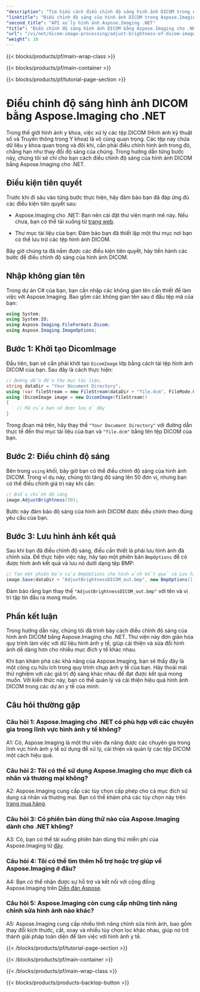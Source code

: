 ```yaml
---
"description": "Tìm hiểu cách điều chỉnh độ sáng hình ảnh DICOM trong Aspose.Imaging cho .NET. Nâng cao hình ảnh y tế một cách dễ dàng."
"linktitle": "Điều chỉnh độ sáng của hình ảnh DICOM trong Aspose.Imaging cho .NET"
"second_title": "API xử lý hình ảnh Aspose.Imaging .NET"
"title": "Điều chỉnh độ sáng hình ảnh DICOM bằng Aspose.Imaging cho .NET"
"url": "/vi/net/dicom-image-processing/adjust-brightness-of-dicom-image/"
"weight": 10
---
```


{{< blocks/products/pf/main-wrap-class >}}

{{< blocks/products/pf/main-container >}}

{{< blocks/products/pf/tutorial-page-section >}}

# Điều chỉnh độ sáng hình ảnh DICOM bằng Aspose.Imaging cho .NET

Trong thế giới hình ảnh y khoa, việc xử lý các tệp DICOM (Hình ảnh kỹ thuật số và Truyền thông trong Y khoa) là vô cùng quan trọng. Các tệp này chứa dữ liệu y khoa quan trọng và đôi khi, cần phải điều chỉnh hình ảnh trong đó, chẳng hạn như thay đổi độ sáng của chúng. Trong hướng dẫn từng bước này, chúng tôi sẽ chỉ cho bạn cách điều chỉnh độ sáng của hình ảnh DICOM bằng Aspose.Imaging cho .NET.

## Điều kiện tiên quyết

Trước khi đi sâu vào từng bước thực hiện, hãy đảm bảo bạn đã đáp ứng đủ các điều kiện tiên quyết sau:

- Aspose.Imaging cho .NET: Bạn nên cài đặt thư viện mạnh mẽ này. Nếu chưa, bạn có thể tải xuống từ [trang web](https://releases.aspose.com/imaging/net/).

- Thư mục tài liệu của bạn: Đảm bảo bạn đã thiết lập một thư mục nơi bạn có thể lưu trữ các tệp hình ảnh DICOM.

Bây giờ chúng ta đã nắm được các điều kiện tiên quyết, hãy tiến hành các bước để điều chỉnh độ sáng của hình ảnh DICOM.

## Nhập không gian tên

Trong dự án C# của bạn, bạn cần nhập các không gian tên cần thiết để làm việc với Aspose.Imaging. Bao gồm các không gian tên sau ở đầu tệp mã của bạn:

```csharp
using System;
using System.IO;
using Aspose.Imaging.FileFormats.Dicom;
using Aspose.Imaging.ImageOptions;
```

## Bước 1: Khởi tạo DicomImage

Đầu tiên, bạn sẽ cần phải khởi tạo `DicomImage` lớp bằng cách tải tệp hình ảnh DICOM của bạn. Sau đây là cách thực hiện:

```csharp
// Đường dẫn đến thư mục tài liệu.
string dataDir = "Your Document Directory";
using (var fileStream = new FileStream(dataDir + "file.dcm", FileMode.Open, FileAccess.Read))
using (DicomImage image = new DicomImage(fileStream))
{
    // Mã của bạn sẽ được lưu ở đây
}
```

Trong đoạn mã trên, hãy thay thế `"Your Document Directory"` với đường dẫn thực tế đến thư mục tài liệu của bạn và `"file.dcm"` bằng tên tệp DICOM của bạn.

## Bước 2: Điều chỉnh độ sáng

Bên trong `using` khối, bây giờ bạn có thể điều chỉnh độ sáng của hình ảnh DICOM. Trong ví dụ này, chúng tôi tăng độ sáng lên 50 đơn vị, nhưng bạn có thể điều chỉnh giá trị này khi cần:

```csharp
// Điều chỉnh độ sáng
image.AdjustBrightness(50);
```

Bước này đảm bảo độ sáng của hình ảnh DICOM được điều chỉnh theo đúng yêu cầu của bạn.

## Bước 3: Lưu hình ảnh kết quả

Sau khi bạn đã điều chỉnh độ sáng, điều cần thiết là phải lưu hình ảnh đã chỉnh sửa. Để thực hiện việc này, hãy tạo một phiên bản `BmpOptions` để có được hình ảnh kết quả và lưu nó dưới dạng tệp BMP:

```csharp
// Tạo một phiên bản của BmpOptions cho hình ảnh kết quả và Lưu hình ảnh kết quả
image.Save(dataDir + "AdjustBrightnessDICOM_out.bmp", new BmpOptions());
```

Đảm bảo rằng bạn thay thế `"AdjustBrightnessDICOM_out.bmp"` với tên và vị trí tập tin đầu ra mong muốn.

## Phần kết luận

Trong hướng dẫn này, chúng tôi đã trình bày cách điều chỉnh độ sáng của hình ảnh DICOM bằng Aspose.Imaging cho .NET. Thư viện này đơn giản hóa quy trình làm việc với dữ liệu hình ảnh y tế, giúp cải thiện và sửa đổi hình ảnh dễ dàng hơn cho nhiều mục đích y tế khác nhau.

Khi bạn khám phá các khả năng của Aspose.Imaging, bạn sẽ thấy đây là một công cụ hữu ích trong quy trình chụp ảnh y tế của bạn. Hãy thoải mái thử nghiệm với các giá trị độ sáng khác nhau để đạt được kết quả mong muốn. Với kiến thức này, bạn có thể quản lý và cải thiện hiệu quả hình ảnh DICOM trong các dự án y tế của mình.

## Câu hỏi thường gặp

### Câu hỏi 1: Aspose.Imaging cho .NET có phù hợp với các chuyên gia trong lĩnh vực hình ảnh y tế không?

A1: Có, Aspose.Imaging là một thư viện đa năng được các chuyên gia trong lĩnh vực hình ảnh y tế sử dụng để xử lý, cải thiện và quản lý các tệp DICOM một cách hiệu quả.

### Câu hỏi 2: Tôi có thể sử dụng Aspose.Imaging cho mục đích cá nhân và thương mại không?

A2: Aspose.Imaging cung cấp các tùy chọn cấp phép cho cả mục đích sử dụng cá nhân và thương mại. Bạn có thể khám phá các tùy chọn này trên [trang mua hàng](https://purchase.aspose.com/buy).

### Câu hỏi 3: Có phiên bản dùng thử nào của Aspose.Imaging dành cho .NET không?

A3: Có, bạn có thể tải xuống phiên bản dùng thử miễn phí của Aspose.Imaging từ [đây](https://releases.aspose.com/).

### Câu hỏi 4: Tôi có thể tìm thêm hỗ trợ hoặc trợ giúp về Aspose.Imaging ở đâu?

A4: Bạn có thể nhận được sự hỗ trợ và kết nối với cộng đồng Aspose.Imaging trên [Diễn đàn Aspose](https://forum.aspose.com/).

### Câu hỏi 5: Aspose.Imaging còn cung cấp những tính năng chỉnh sửa hình ảnh nào khác?

A5: Aspose.Imaging cung cấp nhiều tính năng chỉnh sửa hình ảnh, bao gồm thay đổi kích thước, cắt, xoay và nhiều tùy chọn lọc khác nhau, giúp nó trở thành giải pháp toàn diện để làm việc với hình ảnh y tế.

{{< /blocks/products/pf/tutorial-page-section >}}

{{< /blocks/products/pf/main-container >}}

{{< /blocks/products/pf/main-wrap-class >}}

{{< blocks/products/products-backtop-button >}}